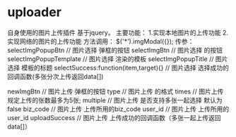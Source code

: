 # uploader
自身使用的图片上传插件
基于jquery。
主要功能：
1.实现本地图片的上传功能
2.实现网络的图片的上传功能
方法调用：
$('*').imgModal({});
传参：
selectImgPopupBtn                     // 图片选择 弹框的按钮
selectImgBtn                          // 图片选择 的按钮
selectImgPopupTemplate                // 图片选择 渲染的模板
selectImgPopupTitle                   // 图片选择 模板的标题
selectSuccess:function(item,target){} // 图片选择 选择成功的回调函数(多张分次上传返回data[])

newImgBtn                             // 图片上传 弹框的按钮
type                                  // 图片上传 的格式
times                                 // 图片上传 规定上传的张数最多为5张;
multiple                              // 图片上传 是否支持多张一起选择      默认为 false
biz_code                              // 图片上传 上传所用的biz_code
user_id                               // 图片上传 上传所用的user_id
uploadSuccess                         // 图片上传 上传成功的回调函数（多张一起上传返回data[]）

